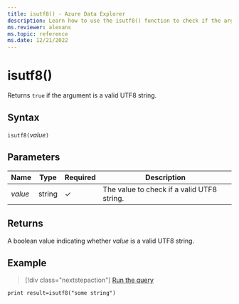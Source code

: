 ```yaml
---
title: isutf8() - Azure Data Explorer
description: Learn how to use the isutf8() function to check if the argument is a valid utf8 string.
ms.reviewer: alexans
ms.topic: reference
ms.date: 12/21/2022
---
```

# isutf8()

Returns `true` if the argument is a valid UTF8 string.

## Syntax

`isutf8(`*value*`)`

## Parameters

| Name | Type | Required | Description |
| -- | -- | -- | -- |
|*value*|string|&check;| The value to check if a valid UTF8 string.|

## Returns

A boolean value indicating whether *value* is a valid UTF8 string.

## Example

> [!div class="nextstepaction"]
> <a href="https://dataexplorer.azure.com/clusters/help/databases/Samples?query=H4sIAAAAAAAAAysoyswrUShKLS7NKbHNLC4tSbPQUCrOz01VKC4BSqUraQIA1zBdDCIAAAA=" target="_blank">Run the query</a>

```kusto
print result=isutf8("some string")
```
